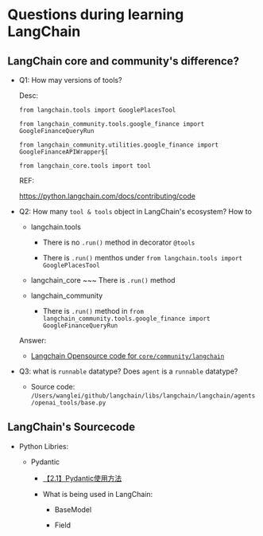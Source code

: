 # Questions during learning LangChain

## LangChain core and community's difference?

* Q1: How may versions of tools?

    Desc:
    ```
    from langchain.tools import GooglePlacesTool

    from langchain_community.tools.google_finance import GoogleFinanceQueryRun

    from langchain_community.utilities.google_finance import GoogleFinanceAPIWrapper§[

    from langchain_core.tools import tool

    ```
    
    REF:

    https://python.langchain.com/docs/contributing/code

* Q2: How many `tool & tools` object in LangChain's ecosystem? How to 

    - langchain.tools

        * There is no `.run()` method in decorator `@tools`

        * There is `.run()` menthos under `from langchain.tools import GooglePlacesTool`

    - langchain_core    ~~~   There is `.run()` method

    - langchain_community

        * There is `.run()` method in `from langchain_community.tools.google_finance import GoogleFinanceQueryRun`

    Answer:

    - [Langchain Opensource code for `core/community/langchain`](https://github.com/langchain-ai/langchain/tree/master/libs)

* Q3: what is `runnable` datatype? Does `agent` is a `runnable` datatype?

    - Source code: `/Users/wanglei/github/langchain/libs/langchain/langchain/agents/openai_tools/base.py`

## LangChain's Sourcecode

* Python Libries:

    - Pydantic

        * [【2.1】Pydantic使用方法](https://blog.csdn.net/Chimengmeng/article/details/133648966)

        * What is being used in LangChain:

            - BaseModel

            - Field

